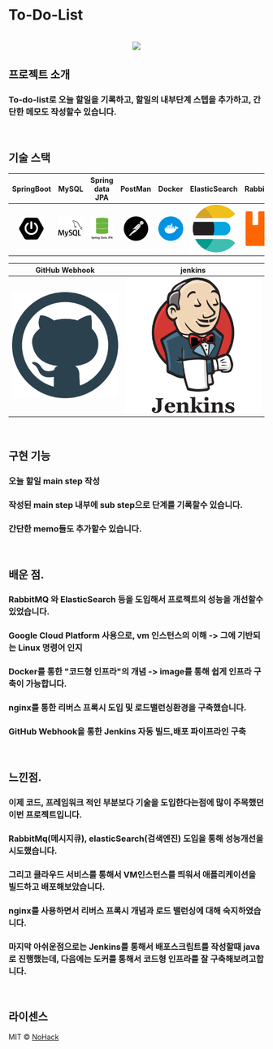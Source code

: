 # To-Do-List

<p align="center">
  <br>
  <img src="./images/common/flowchart.">
  <br>
</p>

## 프로젝트 소개

  ### To-do-list로 오늘 할일을 기록하고, 할일의 내부단계 스텝을 추가하고, 간단한 메모도 작성할수 있습니다.


<p align="center">
  
  
</p>

<br>

## 기술 스택

| SpringBoot | MySQL |  Spring data JPA   |  PostMan   | Docker | ElasticSearch | RabbitMQ | Nginx | Google Cloud Platform | 
| :--------: | :--------: | :--------: | :--------: | :--------: | :--------: | :--------: | :--------: | :--------: |
|   ![sb]    |   ![my]    |   ![dj]    |   ![pos]    |   ![dc]    |   ![es]    |   ![ra]    |   ![ng]    |   ![gc]    |       

| GitHub Webhook | jenkins |
| :--------: | :--------: |
|   ![gw]    |   ![jk]    |

<br>

## 구현 기능

### 오늘 할일 main step 작성 

 
### 작성된 main step 내부에 sub step으로 단계를 기록할수 있습니다.


### 간단한 memo들도 추가할수 있습니다.

<br>

## 배운 점.
 ### RabbitMQ 와 ElasticSearch 등을 도입해서 프로젝트의 성능을 개선할수 있었습니다.
 ### Google Cloud Platform 사용으로, vm 인스턴스의 이해 -> 그에 기반되는 Linux 명령어 인지
 ### Docker를 통한 "코드형 인프라"의 개념 -> image를 통해 쉽게 인프라 구축이 가능합니다.
 ### nginx를 통한 리버스 프록시 도입 및 로드밸런싱환경을 구축했습니다.
 ### GitHub Webhook을 통한 Jenkins 자동 빌드,배포 파이프라인 구축
 
<br>

## 느낀점.
  ### 이제 코드, 프레임워크 적인 부분보다 기술을 도입한다는점에 많이 주목했던 이번 프로젝트입니다.
  ### RabbitMq(메시지큐), elasticSearch(검색엔진) 도입을 통해 성능개선을 시도했습니다.
  ### 그리고 클라우드 서비스를 통해서 VM인스턴스를 띄워서 애플리케이션을 빌드하고 배포해보았습니다.
  ### nginx를 사용하면서 리버스 프록시 개념과 로드 밸런싱에 대해 숙지하였습니다.
  ### 마지막 아쉬운점으로는 Jenkins를 통해서 배포스크립트를 작성할때 java로 진행했는데, 다음에는 도커를 통해서 코드형 인프라를 잘 구축해보려고합니다.
  

<br>

## 라이센스

MIT &copy; [NoHack](mailto:lbjp114@gmail.com)

<!-- Stack Icon Refernces -->

[sb]: /images/stack/springboot.svg
[my]: /images/stack/mysql.svg
[dj]: /images/stack/datajpa.svg
[pos]: /images/stack/postman.svg
[jm]: /images/stack/apachejmeter.svg
[dc]: /images/stack/docker.svg
[es]: /images/stack/elasticsearch.svg
[gc]: /images/stack/gcp.svg
[ng]: /images/stack/nginx.svg
[ra]: /images/stack/rabbitmq.svg
[gw]: /images/stack/github.svg
[jk]: /images/stack/jenkins.svg

